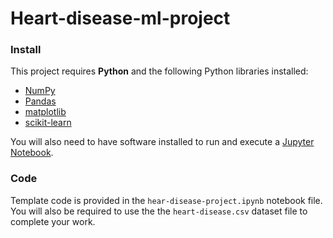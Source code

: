 # Heart-disease-ml-project
### Install

This project requires **Python** and the following Python libraries installed:

- [NumPy](http://www.numpy.org/)
- [Pandas](http://pandas.pydata.org/)
- [matplotlib](http://matplotlib.org/)
- [scikit-learn](http://scikit-learn.org/stable/)

You will also need to have software installed to run and execute a [Jupyter Notebook](http://jupyter.org/install.html).

### Code

Template code is provided in the `hear-disease-project.ipynb` notebook file. You will also be required to use the the `heart-disease.csv` dataset file to complete your work. 
